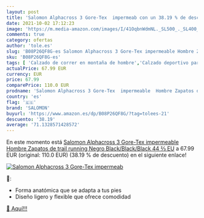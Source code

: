 ```yaml
---
layout: post
title: 'Salomon Alphacross 3 Gore-Tex  impermeab con un 38.19 % de descuento'
date: 2021-10-02 17:12:23
image: 'https://m.media-amazon.com/images/I/41OqbnWdmNL._SL500_._SL400_.jpg'
comments: true
category: ofertas
author: 'tole.es'
slug: 'B08P26QF8G-es Salomon Alphacross 3 Gore-Tex impermeable Hombre Zapatos...'
sku: 'B08P26QF8G-es'
tags: [ 'Calzado de correr en montaña de hombre','Calzado deportivo para hombre','Calzados de running para hombre','Zapatillas y calzado deportivo para hombre','Zapatos','Zapatos para hombre','Zapatos y complementos','salomon','zapatos', ]
actualPrice: 67.99 EUR
currency: EUR
price: 67.99
comparePrice: 110.0 EUR
prodname: 'Salomon Alphacross 3 Gore-Tex  impermeable  Hombre Zapatos de trail running  Negro  Black/Black/Black   44 ⅔ EU'
country: 'es'
flag: '🇪🇸'
brand: 'SALOMON'
buyurl: 'https://www.amazon.es/dp/B08P26QF8G/?tag=tolees-21'
descuento: '38.19'
average: '71.1328571428572'
---
```


En este momento está [Salomon Alphacross 3 Gore-Tex  impermeable  Hombre Zapatos de trail running  Negro  Black/Black/Black   44 ⅔ EU](https://www.amazon.es/dp/B08P26QF8G/?tag=tolees-21) a 67.99 EUR (original: 110.0 EUR) (38.19 %  de descuento) en el siguiente enlace!

[![Salomon Alphacross 3 Gore-Tex  impermeab](https://m.media-amazon.com/images/I/41OqbnWdmNL._SL500_._SL400_.jpg)](https://www.amazon.es/dp/B08P26QF8G/?tag=tolees-21)

🔎:

- Forma anatómica que se adapta a tus pies
- Diseño ligero y flexible que ofrece comodidad

[🛒 Aquí!!!](https://www.amazon.es/dp/B08P26QF8G/?tag=tolees-21)
